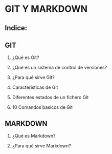 # GIT Y MARKDOWN

## Indice:

## GIT

1. ¿Qué es Git?

2. ¿Qué es un sistema de control de versiones?

3. ¿Para qué sirve Git?

4. Características de Git

5. Diferentes estados de un fichero Git

6. 10 Comandos basicos de Git

## MARKDOWN

1. ¿Qué es Markdown?

2. ¿Para qué sirve Markdown?
